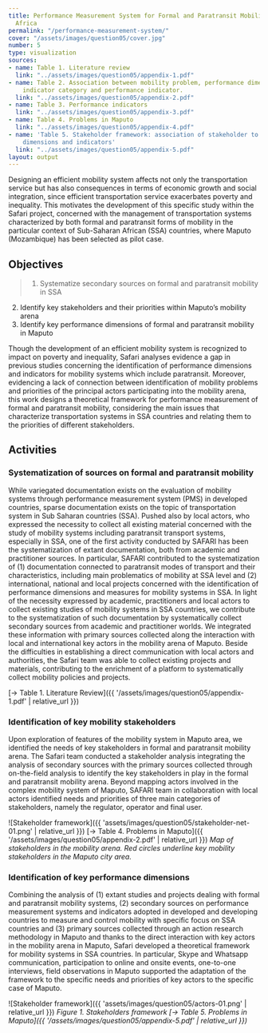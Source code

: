 ```yaml
---
title: Performance Measurement System for Formal and Paratransit Mobility in Sub-Saharan
  Africa
permalink: "/performance-measurement-system/"
cover: "/assets/images/question05/cover.jpg"
number: 5
type: visualization
sources:
- name: Table 1. Literature review
  link: "../assets/images/question05/appendix-1.pdf"
- name: Table 2. Association between mobility problem, performance dimension, performance
    indicator category and performance indicator.
  link: "../assets/images/question05/appendix-2.pdf"
- name: Table 3. Performance indicators
  link: "../assets/images/question05/appendix-3.pdf"
- name: Table 4. Problems in Maputo
  link: "../assets/images/question05/appendix-4.pdf"
- name: 'Table 5. Stakeholder framework: association of stakeholder to performance
    dimensions and indicators'
  link: "../assets/images/question05/appendix-5.pdf"
layout: output
---
```


Designing an efficient mobility system affects not only the transportation service but has also consequences in terms of economic growth and social integration, since efficient transportation service exacerbates poverty and inequality. This motivates the development of this specific study within the Safari project, concerned with the management of transportation systems characterized by both formal and paratransit forms of mobility in the particular context of Sub-Saharan African (SSA) countries, where Maputo (Mozambique) has been selected as pilot case.

## Objectives
> 1. Systematize secondary sources on formal and paratransit mobility in SSA
2. Identify key stakeholders and their priorities within Maputo’s mobility arena
3. Identify key performance dimensions of formal and paratransit mobility in Maputo

Though the development of an efficient mobility system is recognized to impact on poverty and inequality, Safari analyses evidence a gap in previous studies concerning the identification of performance dimensions and indicators for mobility systems which include paratransit. Moreover, evidencing a lack of connection between identification of mobility problems and priorities of the principal actors participating into the mobility arena, this work designs a theoretical framework for performance measurement of formal and paratransit mobility, considering the main issues that characterize transportation systems in SSA countries and relating them to the priorities of different stakeholders.

## Activities

### Systematization of sources on formal and paratransit mobility
While variegated documentation exists on the evaluation of mobility systems through performance measurement system (PMS) in developed countries, sparse documentation exists on the topic of transportation system in Sub Saharan countries (SSA). Pushed also by local actors, who expressed the necessity to collect all existing material concerned with the study of mobility systems including paratransit transport systems, especially in SSA, one of the first activity conducted by SAFARI has been the systematization of extant documentation, both from academic and practitioner sources. In particular, SAFARI contributed to the systematization of (1) documentation connected to paratransit modes of transport and their characteristics, including main problematics of mobility at SSA level and (2) international, national and local projects concerned with the identification of performance dimensions and measures for mobility systems in SSA.
In light of the necessity expressed by academic, practitioners and local actors to collect existing studies of mobility systems in SSA countries, we contribute to the systematization of such documentation by systematically collect secondary sources from academic and practitioner worlds. We integrated these information with primary sources collected along the interaction with local and international key actors in the mobility arena of Maputo. Beside the difficulties in establishing a direct communication with local actors and authorities, the Safari team was able to collect existing projects and materials, contributing to the enrichment of a platform to systematically collect mobility policies and projects.

[→ Table 1. Literature Review]({{ '/assets/images/question05/appendix-1.pdf' | relative_url }})

### Identification of key mobility stakeholders
Upon exploration of features of the mobility system in Maputo area, we identified the needs of key stakeholders in formal and paratransit mobility arena. The Safari team conducted a stakeholder analysis integrating the analysis of secondary sources with the primary sources collected through on-the-field analysis to identify the key stakeholders in play in the formal and paratransit mobility arena. Beyond mapping actors involved in the complex mobility system of Maputo, SAFARI team in collaboration with local actors identified needs and priorities of three main categories of stakeholders, namely the regulator, operator and final user.

![Stakeholder framework]({{ 'assets/images/question05/stakeholder-net-01.png' | relative_url }})
[→ Table 4. Problems in Maputo]({{ '/assets/images/question05/appendix-2.pdf' | relative_url }}) *Map of stakeholders in the mobility arena. Red circles underline key mobility stakeholders in the Maputo city area.*

### Identification of key performance dimensions
Combining the analysis of (1) extant studies and projects dealing with formal and paratransit mobility systems, (2) secondary sources on performance measurement systems and indicators adopted in developed and developing countries to measure and control mobility with specific focus on SSA countries and (3) primary sources collected through an action research methodology in Maputo and thanks to the direct interaction with key actors in the mobility arena in Maputo, Safari developed a theoretical framework for mobility systems in SSA countries. In particular, Skype and Whatsapp communication, participation to online and onsite events, one-to-one interviews, field observations in Maputo supported the adaptation of the framework to the specific needs and priorities of key actors to the specific case of Maputo.

![Stakeholder framework]({{ 'assets/images/question05/actors-01.png' | relative_url }})
*Figure 1. Stakeholders framework [→ Table 5. Problems in Maputo]({{ '/assets/images/question05/appendix-5.pdf' | relative_url }})*
